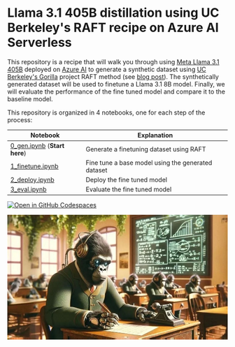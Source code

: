 # Llama 3.1 405B distillation using UC Berkeley's RAFT recipe on Azure AI Serverless

This repository is a recipe that will walk you through using [Meta Llama 3.1 405B](https://aka.ms/c/learn-deploy-llama) deployed on [Azure AI](https://aka.ms/c/learn-ai) to generate a synthetic dataset using [UC Berkeley's Gorilla](https://aka.ms/ucb-gorilla) project RAFT method (see [blog post](https://aka.ms/raft-blog)). The synthetically generated dataset will be used to finetune a Llama 3.1 8B model. Finally, we will evaluate the performance of the fine tuned model and compare it to the baseline model.

This repository is organized in 4 notebooks, one for each step of the process:

| Notebook      | Explanation      |
| ------------- | ---------------- |
| [0_gen.ipynb](./0_gen.ipynb) (**Start here**) | Generate a finetuning dataset using RAFT |
| [1_finetune.ipynb](./1_finetune.ipynb) | Fine tune a base model using the generated dataset |
| [2_deploy.ipynb](./2_deploy.ipynb) | Deploy the fine tuned model |
| [3_eval.ipynb](./3_eval.ipynb) | Evaluate the fine tuned model |

[![Open in GitHub Codespaces](https://github.com/codespaces/badge.svg)](https://codespaces.new/cedricvidal/llama-raft-recipe)

![Gorilla Student](./doc/student-gorilla.jpeg "Student Gorilla")
